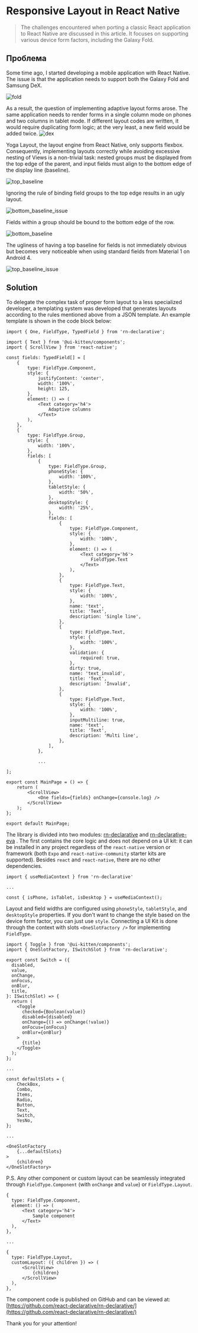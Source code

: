 # Responsive Layout in React Native

> The challenges encountered when porting a classic React application to React Native are discussed in this article. It focuses on supporting various device form factors, including the Galaxy Fold.

## Проблема

Some time ago, I started developing a mobile application with React Native. The issue is that the application needs to support both the Galaxy Fold and Samsung DeX.

![fold](../assets/fold.png)

As a result, the question of implementing adaptive layout forms arose. The same application needs to render forms in a single column mode on phones and two columns in tablet mode. If different layout codes are written, it would require duplicating form logic; at the very least, a new field would be added twice.
![dex](../assets/dex.png)

Yoga Layout, the layout engine from React Native, only supports flexbox. Consequently, implementing layouts correctly while avoiding excessive nesting of Views is a non-trivial task: nested groups must be displayed from the top edge of the parent, and input fields must align to the bottom edge of the display line (baseline).

![top_baseline](../assets/top_baseline.png)

Ignoring the rule of binding field groups to the top edge results in an ugly layout.

![bottom_baseline_issue](../assets/bottom_baseline_issue.png)

Fields within a group should be bound to the bottom edge of the row.

![bottom_baseline](../assets/bottom_baseline.png)

The ugliness of having a top baseline for fields is not immediately obvious but becomes very noticeable when using standard fields from Material 1 on Android 4.

![top_baseline_issue](../assets/top_baseline_issue.png)

## Solution

To delegate the complex task of proper form layout to a less specialized developer, a templating system was developed that generates layouts according to the rules mentioned above from a JSON template. An example template is shown in the code block below:

```tsx
import { One, FieldType, TypedField } from 'rn-declarative';

import { Text } from '@ui-kitten/components';
import { ScrollView } from 'react-native';

const fields: TypedField[] = [
    {
        type: FieldType.Component,
        style: {
            justifyContent: 'center',
            width: '100%',
            height: 125,
        },
        element: () => (
            <Text category='h4'>
                Adaptive columns
            </Text>
        ),
    },
    {
        type: FieldType.Group,
        style: {
            width: '100%',
        },
        fields: [
            {
                type: FieldType.Group,
                phoneStyle: {
                    width: '100%',
                },
                tabletStyle: {
                    width: '50%',
                },
                desktopStyle: {
                    width: '25%',
                },
                fields: [
                    {
                        type: FieldType.Component,
                        style: {
                            width: '100%',
                        },
                        element: () => (
                            <Text category='h6'>
                                FieldType.Text
                            </Text>
                        ),
                    },
                    {
                        type: FieldType.Text,
                        style: {
                            width: '100%',
                        },
                        name: 'text',
                        title: 'Text',
                        description: 'Single line',
                    },
                    {
                        type: FieldType.Text,
                        style: {
                            width: '100%',
                        },
                        validation: {
                            required: true,
                        },
                        dirty: true,
                        name: 'text_invalid',
                        title: 'Text',
                        description: 'Invalid',
                    },
                    {
                        type: FieldType.Text,
                        style: {
                            width: '100%',
                        },
                        inputMultiline: true,
                        name: 'text',
                        title: 'Text',
                        description: 'Multi line',
                    },
                ],
            },

            ...

];

export const MainPage = () => {
    return (
        <ScrollView>
            <One fields={fields} onChange={console.log} />
        </ScrollView>
    );
};

export default MainPage;
```

The library is divided into two modules: [rn-declarative](https://www.npmjs.com/package/rn-declarative)  and [rn-declarative-eva](https://www.npmjs.com/package/rn-declarative-eva) . The first contains the core logic and does not depend on a UI kit: it can be installed in any project regardless of the `react-native` version or framework (both `Expo` and `react-native-community` starter kits are supported). Besides `react` and `react-native`, there are no other dependencies.

```tsx
import { useMediaContext } from 'rn-declarative'

...

const { isPhone, isTablet, isDesktop } = useMediaContext();
```

Layout and field widths are configured using `phoneStyle`, `tabletStyle`, and `desktopStyle` properties. If you don't want to change the style based on the device form factor, you can just use `style`. Connecting a UI Kit is done through the context with slots `<OneSlotFactory />` for implementing `FieldType`.

```tsx
import { Toggle } from '@ui-kitten/components';
import { OneSlotFactory, ISwitchSlot } from 'rn-declarative';

export const Switch = ({
  disabled,
  value,
  onChange,
  onFocus,
  onBlur,
  title,
}: ISwitchSlot) => {
  return (
    <Toggle
      checked={Boolean(value)}
      disabled={disabled}
      onChange={() => onChange(!value)}
      onFocus={onFocus}
      onBlur={onBlur}
    >
      {title}  
    </Toggle>
  );
};

...

const defaultSlots = {
    CheckBox,
    Combo,
    Items,
    Radio,
    Button,
    Text,
    Switch,
    YesNo,
};

...

<OneSlotFactory
    {...defaultSlots}
>
    {children}
</OneSlotFactory>
```

P.S. Any other component or custom layout can be seamlessly integrated through `FieldType.Component` (with `onChange` and `value`) or `FieldType.Layout`.

```tsx
{
  type: FieldType.Component,
  element: () => (
      <Text category='h4'>
          Sample component
      </Text>
  ),
},

...

{
  type: FieldType.Layout,
  customLayout: ({ children }) => (
      <ScrollView>
          {children}
      </ScrollView>
  ),
},
```

The component code is published on GitHub and can be viewed at:
[https://github.com/react-declarative/rn-declarative/](https://github.com/react-declarative/rn-declarative/) 

Thank you for your attention!
